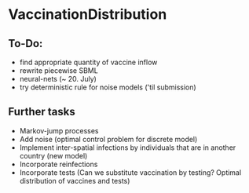 # VaccinationDistribution


## To-Do:
- find appropriate quantity of vaccine inflow
- rewrite piecewise SBML
- neural-nets (~ 20. July)
- try deterministic rule for noise models ('til submission)


## Further tasks 

- Markov-jump processes 
- Add noise (optimal control problem for discrete model)
- Implement inter-spatial infections by individuals that are in another country (new model)
- Incorporate reinfections
- Incorporate tests (Can we substitute vaccination by testing? Optimal distribution of vaccines and tests)
